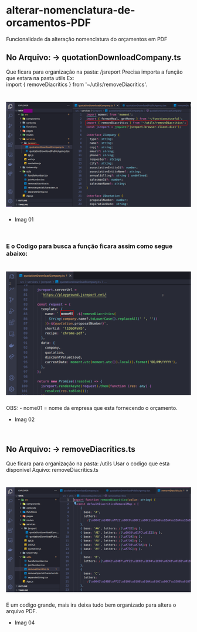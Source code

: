 # alterar-nomenclatura-de-orcamentos-PDF
Funcionalidade da alteração nomenclatura do orçamentos em PDF

## No Arquivo: -> quotationDownloadCompany.ts
Que ficara para organização na pasta: /jsreport
Precisa importa a função que estara na pasta utils
Ex:<br>
import { removeDiacritics } from '~/utils/removeDiacritics'.

<h1 align="center">
    <img src="./img/01.png" />
</h1>

- Imag 01
<br>

### E o Codigo para busca a função ficara assim como segue abaixo:
<h1 align="center">
    <img src="./img/02.png" />
</h1>

OBS: - nome01 = nome da empresa que esta fornecendo o orçamento.
- Imag 02
<br>

## No Arquivo: -> removeDiacritics.ts
Que ficara para organização na pasta: /utils
Usar o codigo que esta disponivel Aquivo: removeDiacritics.ts
<h1 align="center">
    <img src="./img/04.png" />
</h1>

E um codigo grande, mais ira deixa tudo bem organizado para altera o arquivo PDF.

- Imag 04
